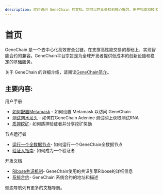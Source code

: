 ```yaml
---
description: 欢迎访问 GeneChain 的文档。您可以在此处找到核心概念、用户指南和技术文档。
---
```


# 首页

GeneChain 是⼀个去中⼼化⾼效安全公链，在⽀撑⾼性能交易的基础上，实现智能合约的兼容。GeneChain平台宗旨是为全球开发者提供低成本的创新设施和稳定的基础服务。

关于 GeneChain 的详细介绍，请阅读[GeneChain简介](introduction.md)。

## 主要内容:

用户手册

* [如何配置Metamask](user-manual/metamask.md) - 如何设置 Metamask 以访问 GeneChain
* [测试网水龙头](user-manual/testnet_faucet.md) - 如何在GeneChain Adenine 测试网上获取测试RNA
* [质押挖矿](user-manual/staking/)- 如何质押验证者并分享挖矿奖励

节点运行者

* [运行一个全数据节点](for-node-operators/fullnode.md)- 如何运行一个GeneChain全数据节点
* [验证人指南](for-node-operators/validator.md)- 如何成为一个验证者

开发文档

* [Ribose共识机制](for-developers/ribose-consensus-protocol.md)- GeneChain使用的共识引擎Ribose的详细信息
* [系统合约](for-developers/system-contracts.md)- GeneChain 系统合约的地址和描述

侧边导航列有更多的文档导航。

